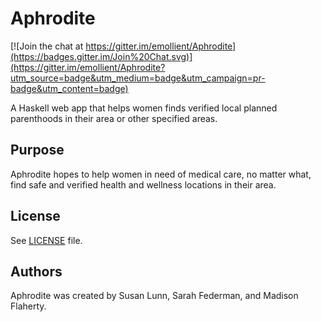 # Aphrodite


[![Join the chat at https://gitter.im/emollient/Aphrodite](https://badges.gitter.im/Join%20Chat.svg)](https://gitter.im/emollient/Aphrodite?utm_source=badge&utm_medium=badge&utm_campaign=pr-badge&utm_content=badge)

A Haskell web app that helps women finds verified local planned parenthoods in their area or other specified areas. 

## Purpose
Aphrodite hopes to help women in need of medical care, no matter what, find safe and verified health and wellness locations in their area.

## License
See [LICENSE](https://github.com/emollient/Aphrodite/blob/master/LICENSE) file.

## Authors
Aphrodite was created by Susan Lunn, Sarah Federman, and Madison Flaherty.
